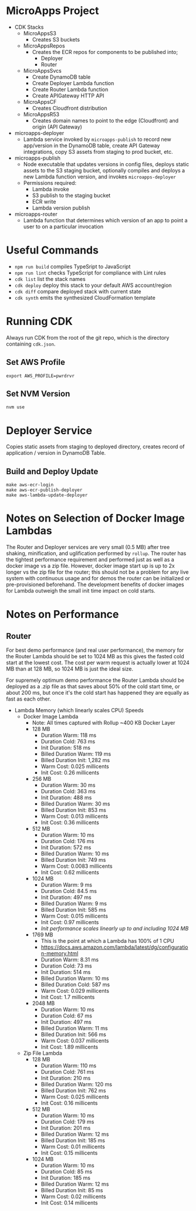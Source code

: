 # MicroApps Project

- CDK Stacks
  - MicroAppsS3
    - Creates S3 buckets
  - MicroAppsRepos
    - Creates the ECR repos for components to be published into;
      - Deployer
      - Router
  - MicroAppsSvcs
    - Create DynamoDB table
    - Create Deployer Lambda function
    - Create Router Lambda function
    - Create APIGateway HTTP API
  - MicroAppsCF
    - Creates Cloudfront distribution
  - MicroAppsR53
    - Creates domain names to point to the edge (Cloudfront) and origin (API Gateway)
- microapps-deployer
  - Lambda service invoked by `microapps-publish` to record new app/version in the DynamoDB table, create API Gateway integrations, copy S3 assets from staging to prod bucket, etc.
- microapps-publish
  - Node executable that updates versions in config files, deploys static assets to the S3 staging bucket, optionally compiles and deploys a new Lambda function version, and invokes `microapps-deployer`
  - Permissions required:
    - Lambda invoke
    - S3 publish to the staging bucket
    - ECR write
    - Lambda version publish
- microapps-router
  - Lambda function that determines which version of an app to point a user to on a particular invocation

# Useful Commands

- `npm run build` compiles TypeSript to JavaScript
- `npm run lint` checks TypeScript for compliance with Lint rules
- `cdk list` list the stack names
- `cdk deploy` deploy this stack to your default AWS account/region
- `cdk diff` compare deployed stack with current state
- `cdk synth` emits the synthesized CloudFormation template

# Running CDK

Always run CDK from the root of the git repo, which is the directory containing `cdk.json`.

## Set AWS Profile

`export AWS_PROFILE=pwrdrvr`

## Set NVM Version

`nvm use`

# Deployer Service

Copies static assets from staging to deployed directory, creates record of application / version in DynamoDB Table.

## Build and Deploy Update

```
make aws-ecr-login
make aws-ecr-publish-deployer
make aws-lambda-update-deployer
```

# Notes on Selection of Docker Image Lambdas

The Router and Deployer services are very small (0.5 MB) after tree shaking, minification, and uglification performed by `rollup`. The router has the tightest performance requirement and performed just as well as a docker image vs a zip file. However, docker image start up is up to 2x longer vs the zip file for the router; this should not be a problem for any live system with continuous usage and for demos the router can be initialized or pre-provisioned beforehand. The development benefits of docker images for Lambda outweigh the small init time impact on cold starts.

# Notes on Performance

## Router

For best demo performance (and real user performance), the memory for the Router Lambda should be set to 1024 MB as this gives the fasted cold start at the lowest cost. The cost per warm request is actually lower at 1024 MB than at 128 MB, so 1024 MB is just the ideal size.

For supremely optimum demo performance the Router Lambda should be deployed as a .zip file as that saves about 50% of the cold start time, or about 200 ms, but once it's the cold start has happened they are equally as fast as each other.

- Lambda Memory (which linearly scales CPU) Speeds
  - Docker Image Lambda
    - Note: All times captured with Rollup ~400 KB Docker Layer
    - 128 MB
      - Duration Warm: 118 ms
      - Duration Cold: 763 ms
      - Init Duration: 518 ms
      - Billed Duration Warm: 119 ms
      - Billed Duration Init: 1,282 ms
      - Warm Cost: 0.025 millicents
      - Init Cost: 0.26 millicents
    - 256 MB
      - Duration Warm: 30 ms
      - Duration Cold: 363 ms
      - Init Duration: 488 ms
      - Billed Duration Warm: 30 ms
      - Billed Duration Init: 853 ms
      - Warm Cost: 0.013 millicents
      - Init Cost: 0.36 millicents
    - 512 MB
      - Duration Warm: 10 ms
      - Duration Cold: 176 ms
      - Init Duration: 572 ms
      - Billed Duration Warm: 10 ms
      - Billed Duration Init: 749 ms
      - Warm Cost: 0.0083 millicents
      - Init Cost: 0.62 millicents
    - 1024 MB
      - Duration Warm: 9 ms
      - Duration Cold: 84.5 ms
      - Init Duration: 497 ms
      - Billed Duration Warm: 9 ms
      - Billed Duration Init: 585 ms
      - Warm Cost: 0.015 millicents
      - Init Cost: 0.97 millicents
      - _Init performance scales linearly up to and including 1024 MB_
    - 1769 MB
      - This is the point at which a Lambda has 100% of 1 CPU
      - https://docs.aws.amazon.com/lambda/latest/dg/configuration-memory.html
      - Duration Warm: 8.31 ms
      - Duration Cold: 73 ms
      - Init Duration: 514 ms
      - Billed Duration Warm: 10 ms
      - Billed Duration Cold: 587 ms
      - Warm Cost: 0.029 millicents
      - Init Cost: 1.7 millicents
    - 2048 MB
      - Duration Warm: 10 ms
      - Duration Cold: 67 ms
      - Init Duration: 497 ms
      - Billed Duration Warm: 11 ms
      - Billed Duration Init: 566 ms
      - Warm Cost: 0.037 millicents
      - Init Cost: 1.89 millicents
  - Zip File Lambda
    - 128 MB
      - Duration Warm: 110 ms
      - Duration Cold: 761 ms
      - Init Duration: 210 ms
      - Billed Duration Warm: 120 ms
      - Billed Duration Init: 762 ms
      - Warm Cost: 0.025 millicents
      - Init Cost: 0.16 millicents
    - 512 MB
      - Duration Warm: 10 ms
      - Duration Cold: 179 ms
      - Init Duration: 201 ms
      - Billed Duration Warm: 12 ms
      - Billed Duration Init: 185 ms
      - Warm Cost: 0.01 millicents
      - Init Cost: 0.15 millicents
    - 1024 MB
      - Duration Warm: 10 ms
      - Duration Cold: 85 ms
      - Init Duration: 185 ms
      - Billed Duration Warm: 12 ms
      - Billed Duration Init: 85 ms
      - Warm Cost: 0.02 millicents
      - Init Cost: 0.14 millicents
